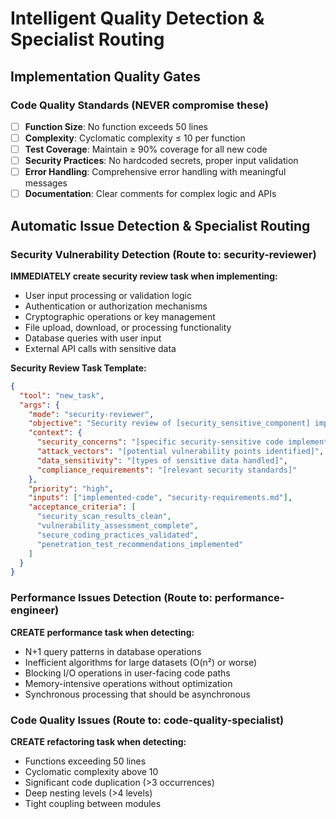 # Intelligent Quality Detection & Specialist Routing

## Implementation Quality Gates

### Code Quality Standards (NEVER compromise these)
- [ ] **Function Size**: No function exceeds 50 lines
- [ ] **Complexity**: Cyclomatic complexity ≤ 10 per function  
- [ ] **Test Coverage**: Maintain ≥ 90% coverage for all new code
- [ ] **Security Practices**: No hardcoded secrets, proper input validation
- [ ] **Error Handling**: Comprehensive error handling with meaningful messages
- [ ] **Documentation**: Clear comments for complex logic and APIs

## Automatic Issue Detection & Specialist Routing

### Security Vulnerability Detection (Route to: security-reviewer)
**IMMEDIATELY create security review task when implementing:**
- User input processing or validation logic
- Authentication or authorization mechanisms
- Cryptographic operations or key management
- File upload, download, or processing functionality
- Database queries with user input
- External API calls with sensitive data

**Security Review Task Template:**
```json
{
  "tool": "new_task",
  "args": {
    "mode": "security-reviewer", 
    "objective": "Security review of [security_sensitive_component] implementation",
    "context": {
      "security_concerns": "[specific security-sensitive code implemented]",
      "attack_vectors": "[potential vulnerability points identified]",
      "data_sensitivity": "[types of sensitive data handled]",
      "compliance_requirements": "[relevant security standards]"
    },
    "priority": "high",
    "inputs": ["implemented-code", "security-requirements.md"],
    "acceptance_criteria": [
      "security_scan_results_clean",
      "vulnerability_assessment_complete", 
      "secure_coding_practices_validated",
      "penetration_test_recommendations_implemented"
    ]
  }
}
```

### Performance Issues Detection (Route to: performance-engineer)
**CREATE performance task when detecting:**
- N+1 query patterns in database operations
- Inefficient algorithms for large datasets (O(n²) or worse)
- Blocking I/O operations in user-facing code paths
- Memory-intensive operations without optimization
- Synchronous processing that should be asynchronous

### Code Quality Issues (Route to: code-quality-specialist)
**CREATE refactoring task when detecting:**
- Functions exceeding 50 lines
- Cyclomatic complexity above 10
- Significant code duplication (>3 occurrences)
- Deep nesting levels (>4 levels)
- Tight coupling between modules
